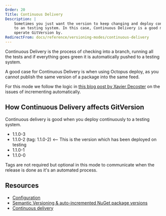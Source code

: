 ```yaml
---
Order: 20
Title: Continuous Delivery
Description: |
    Sometimes you just want the version to keep changing and deploy continuously
    to an testing system. In this case, Continuous Delivery is a good mode to
    operate GitVersion by.
RedirectFrom: docs/reference/versioning-modes/continuous-delivery
---
```


Continuous Delivery is the process of checking into a branch, running all the
tests and if everything goes green it is automatically pushed to a testing system.

A good case for Continuous Delivery is when using Octopus deploy, as you
cannot publish the same version of a package into the same feed.

For this mode we follow the logic in [this blog post by Xavier Decoster][blog]
on the issues of incrementing automatically.

## How Continuous Delivery affects GitVersion

Continuous delivery is good when you deploy continuously to a testing system.

* 1.1.0-3
* 1.1.0-2 (tag: 1.1.0-2) <-- This is the version which has been deployed on testing
* 1.1.0-1
* 1.1.0-0

Tags are not required but optional in this mode to communicate when the release
is done as it's an automated process.

## Resources

* [Configuration][configuration]
* [Semantic Versioning & auto-incremented NuGet package versions][blog]
* [Continuous delivery][wikipedia]

[configuration]: /docs/reference/configuration

[blog]: https://www.xavierdecoster.com/semantic-versioning-auto-incremented-nuget-package-versions

[wikipedia]: https://en.wikipedia.org/wiki/Continuous_delivery
